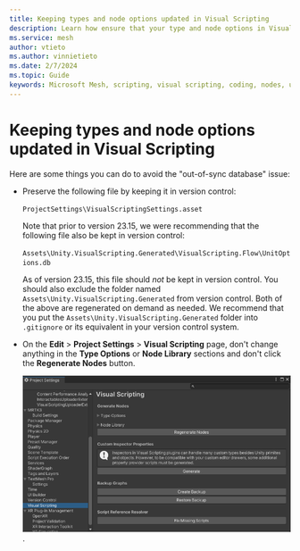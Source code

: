```yaml
---
title: Keeping types and node options updated in Visual Scripting
description: Learn how ensure that your type and node options in Visual Scripting are up-to-date in Mesh.
ms.service: mesh
author: vtieto
ms.author: vinnietieto
ms.date: 2/7/2024
ms.topic: Guide
keywords: Microsoft Mesh, scripting, visual scripting, coding, nodes, units, graphs, types
---
```


# Keeping types and node options updated in Visual Scripting

Here are some things you can do to avoid the "out-of-sync database" issue:

- Preserve the following file by keeping it in version control:
    
    `ProjectSettings\VisualScriptingSettings.asset`

    Note that prior to version 23.15, we were recommending that the following file also be kept in version control:

    `Assets\Unity.VisualScripting.Generated\VisualScripting.Flow\UnitOptions.db`

    As of version 23.15, this file should *not* be kept in version control. You should also exclude the folder named `Assets\Unity.VisualScripting.Generated` from version control. Both of the above are regenerated on demand as needed. We recommend that you put the `Assets\Unity.VisualScripting.Generated` folder into `.gitignore` or its equivalent in your version control system.

- On the **Edit** > **Project Settings** > **Visual Scripting** page, don't change anything in the **Type Options** or **Node Library** sections and don't click the **Regenerate Nodes** button.

    ![Screen shot of Project Settings for Mesh dialog which includes the Configure Settings button.](../../../media/mesh-scripting/visual-scripting/005-project-settings-visual-scripting.png).